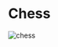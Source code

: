 # Chess


![chess](https://github.com/haolam05/Chess/assets/71291057/c0b24094-f39b-4c1a-924d-b3f4fb206f03)
